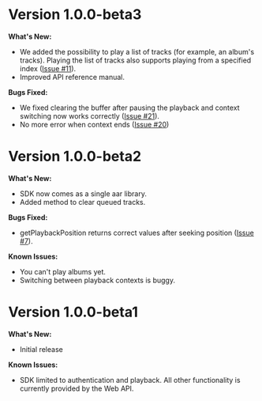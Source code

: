 Version 1.0.0-beta3
===================

**What's New:**

* We added the possibility to play a list of tracks (for example, an album's tracks).
Playing the list of tracks also supports playing from a specified index ([Issue #11](https://github.com/spotify/android-sdk/issues/11)).
* Improved API reference manual.

**Bugs Fixed:**

* We fixed clearing the buffer after pausing the playback and context switching now works correctly
 ([Issue #21](https://github.com/spotify/android-sdk/issues/21)).
* No more error when context ends ([Issue #20](https://github.com/spotify/android-sdk/issues/20))


Version 1.0.0-beta2
===================

**What's New:**

* SDK now comes as a single aar library.
* Added method to clear queued tracks.

**Bugs Fixed:**

* getPlaybackPosition returns correct values after seeking position
 ([Issue #7](https://github.com/spotify/android-sdk/issues/7)).

**Known Issues:**

* You can't play albums yet.
* Switching between playback contexts is buggy.


Version 1.0.0-beta1
===================

**What's New:**

* Initial release

**Known Issues:**

* SDK limited to authentication and playback. All other functionality is
  currently provided by the Web API.
